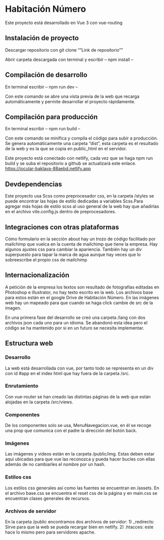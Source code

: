 # Habitación Número

Este proyecto está desarrollado en Vue 3 con vue-routing

## Instalación de proyecto

Descargar repositorio con git clone “”Link de repositorio””

Abrir carpeta descargada con terminal y escribir –   npm install   –

## Compilación de desarrollo

En terminal escribir –  npm run dev  –

Con este comando se abre una vista previa de la web que recarga automáticamente y  permite desarrollar el proyecto rápidamente.

## Compilación para producción

En terminal escribir – npm run build   –

Con este comando se minifica y compila el código para subir a producción. Se genera automáticamente una carpeta “dist”, esta carpeta es el resultado de la web y es la que se copia en public_html en el servidor. 

Este proyecto está conectado con netlify, cada vez que se haga npm run build y se suba el repositorio a github se actualizará este enlace.  https://jocular-baklava-88aebd.netlify.app

## Devdependencias

Este proyecto usa Scss como preprocesador css, en la carpeta /styles se puede encontrar las hojas de estilo dedicadas a variables Scss.Para agregar más hojas de estilo scss al uso general de la web hay que añadirlas en el archivo vite.config.js dentro de preprocesadores.

## Integraciones con otras plataformas

Cómo formulario en la sección about hay un trozo de código facilitado por  mailchimp que vuelca en la cuenta de mailchimp que tiene la empresa. Hay algunos ajustes css para cambiar la apariencia. También hay un div superpuesto para tapar la marca de agua aunque hay veces que lo sobreescribe el propio css de mailchimp

## Internacionalización

A petición de la empresa los textos son resultado de fotografías editadas en Photoshop e illustrator, no hay texto escrito en la web. Los archivos base para estos están en el google Drive de Habitación Número. En las imágenes web hay un mapeado para que cuando se haga click cambie de src de la imagen. 

En una primera fase del desarrollo se creó una carpeta /lang con dos archivos json cada uno para un idioma. Se abandonó esta idea pero el código se ha mantenido por si en un futuro se necesita implementar.

## Estructura web


### Desarrollo
La web está desarrollada con vue, por tanto todo se representa en un div con id #app en el index html que hay fuera de la carpeta /src.

### Enrutamiento
Con vue-router se han creado las distintas páginas de la web que están alojadas en la carpeta /src/views.

### Componentes
De los componentes solo se usa, MenuNavegacion.vue, en él se recoge una prop que comunica con el padre la dirección del botón back.

### Imágenes
Las imágenes y videos están en la carpeta /public/img. Estas deben estar aqui ubicadas para que vue las reconozca y pueda hacer bucles con ellas además de no cambiarles el nombre por un hash.

### Estilos css
Los estilos css generales así como las fuentes se encuentran en /assets. En el archivo base.css se encuentra el reset css de la página y en main.css se encuentran clases generales de recursos.

### Archivos de servidor 
En la carpeta /public encontramos dos archivos de servidor:  1) _redirects: Sirve para que la web se pueda recargar bien en netlify. 2) .htacces: este hace lo mismo pero para servidores apache. 
